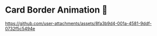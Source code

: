  # Card Border Animation 🤩


 https://github.com/user-attachments/assets/8fa3b9d4-001a-4581-9ddf-0732f5c5494e
